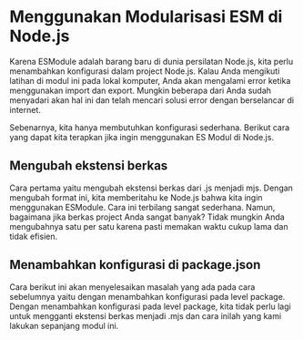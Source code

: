 # Menggunakan Modularisasi ESM di Node.js

Karena ESModule adalah barang baru di dunia persilatan Node.js, kita perlu menambahkan konfigurasi dalam project Node.js. Kalau Anda mengikuti latihan di modul ini pada lokal komputer, Anda akan mengalami error ketika menggunakan import dan export. Mungkin beberapa dari Anda sudah menyadari akan hal ini dan telah mencari solusi error dengan berselancar di internet.

Sebenarnya, kita hanya membutuhkan konfigurasi sederhana. Berikut cara yang dapat kita terapkan jika ingin menggunakan ES Modul di Node.js.

## Mengubah ekstensi berkas

Cara pertama yaitu mengubah ekstensi berkas dari .js menjadi mjs. Dengan mengubah format ini, kita memberitahu ke Node.js bahwa kita ingin menggunakan ESModule. Cara ini terbilang sangat sederhana. Namun, bagaimana jika berkas project Anda sangat banyak? Tidak mungkin Anda mengubahnya satu per satu karena pasti memakan waktu cukup lama dan tidak efisien.

## Menambahkan konfigurasi di package.json

Cara berikut ini akan menyelesaikan masalah yang ada pada cara sebelumnya yaitu dengan menambahkan konfigurasi pada level package. Dengan menambahkan konfigurasi pada level package, kita tidak perlu lagi untuk mengganti ekstensi berkas menjadi .mjs dan cara inilah yang kami lakukan sepanjang modul ini.
